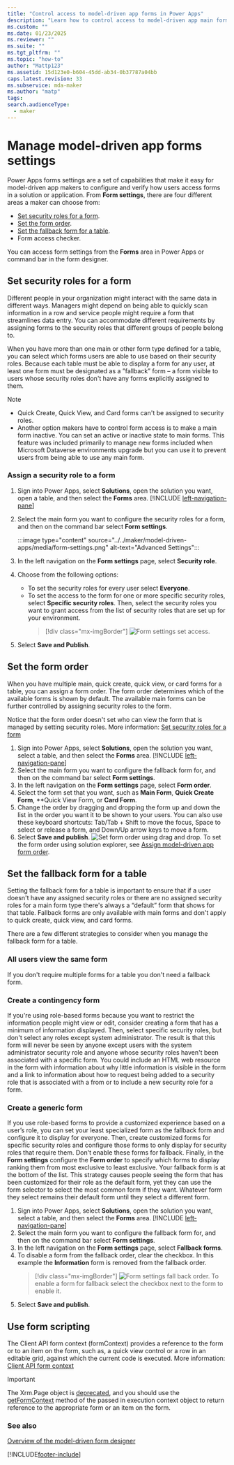 ```yaml
---
title: "Control access to model-driven app forms in Power Apps"
description: "Learn how to control access to model-driven app main forms."
ms.custom: ""
ms.date: 01/23/2025
ms.reviewer: ""
ms.suite: ""
ms.tgt_pltfrm: ""
ms.topic: "how-to"
author: "Mattp123"
ms.assetid: 15d123e0-b604-45dd-ab34-0b37787a04bb
caps.latest.revision: 33
ms.subservice: mda-maker
ms.author: "matp"
tags: 
search.audienceType: 
  - maker
---
```

# Manage model-driven app forms settings

Power Apps forms settings are a set of capabilities that make it easy for model-driven app makers to configure and verify how users access forms in a solution or application. From **Form settings**, there are four different areas a maker can choose from:

- [Set security roles for a form](#set-security-roles-for-a-form).  
- [Set the form order](#set-the-form-order).
- [Set the fallback form for a table](#set-the-fallback-form-for-a-table).
- Form access checker.

You can access form settings from the **Forms** area in Power Apps or command bar in the form designer.

## Set security roles for a form
  
Different people in your organization might interact with the same data in different ways. Managers might depend on being able to quickly scan information in a row and service people might require a form that streamlines data entry. You can accommodate different requirements by assigning forms to the security roles that different groups of people belong to.  
  
When you have more than one main or other form type defined for a table, you can select which forms users are able to use based on their security roles. Because each table must be able to display a form for any user, at least one form must be designated as a ”fallback” form – a form visible to users whose security roles don't have any forms explicitly assigned to them.  
  
> [!NOTE]
>
> - Quick Create, Quick View, and Card forms can't be assigned to security roles.
> - Another option makers have to control form access is to make a main form inactive. You can set an active or inactive state to main forms. This feature was included primarily to manage new forms included when Microsoft Dataverse environments upgrade but you can use it to prevent users from being able to use any main form.
  
### Assign a security role to a form

1. Sign into Power Apps, select **Solutions**, open the solution you want, open a table, and then select the **Forms** area. [!INCLUDE [left-navigation-pane](../../includes/left-navigation-pane.md)]
2. Select the main form you want to configure the security roles for a form, and then on the command bar select **Form settings**.

   :::image type="content" source="../../maker/model-driven-apps/media/form-settings.png" alt-text="Advanced Settings":::

3. In the left navigation on the **Form settings** page, select **Security role**.
4. Choose from the following options:
   - To set the security roles for every user select **Everyone**. 
   - To set the access to the form for one or more specific security roles, select **Specific security roles**. Then, select the security roles you want to grant access from the list of security roles that are set up for your environment.  
     > [!div class="mx-imgBorder"] 
     > ![Form settings set access.](media/form-settings-sec-role.png)
5. Select **Save and Publish**.

## Set the form order

When you have multiple main, quick create, quick view, or card forms for a table, you can assign a form order. The form order determines which of the available forms is shown by default. The available main forms can be further controlled by assigning security roles to the form.

Notice that the form order doesn't set who can view the form that is managed by setting security roles. More information: [Set security roles for a form](#set-security-roles-for-a-form)

1. Sign into Power Apps, select **Solutions**, open the solution you want, select a table, and then select the **Forms** area. [!INCLUDE [left-navigation-pane](../../includes/left-navigation-pane.md)]
2. Select the main form you want to configure the fallback form for, and then on the command bar select **Form settings**.
3. In the left navigation on the **Form settings** page, select **Form order**.
4. Select the form set that you want, such as **Main Form**, **Quick Create Form**, **Quick View Form, or **Card Form**.
5. Change the order by dragging and dropping the form up and down the list in the order you want it to be shown to your users. You can also use these keyboard shortcuts: Tab/Tab + Shift to move the focus, Space to select or release a form, and Down/Up arrow keys to move a form. 
6. Select **Save and publish**.
   ![Set form order using drag and drop.](media/set-form-order.gif)
To set the form order using solution explorer, see [Assign model-driven app form order](assign-form-order.md).

## Set the fallback form for a table

Setting the fallback form for a table is important to ensure that if a user doesn't have any assigned security roles or there are no assigned security roles for a main form type there's always a “default” form that shows for that table. Fallback forms are only available with main forms and don't apply to quick create, quick view, and card forms.

There are a few different strategies to consider when you manage the fallback form for a table.  
  
### All users view the same form

If you don't require multiple forms for a table you don't need a fallback form.  
  
### Create a contingency form

If you're using role-based forms because you want to restrict the information people might view or edit, consider creating a form that has a minimum of information displayed. Then, select specific security roles, but don't select any roles except system administrator. The result is that this form will never be seen by anyone except users with the system administrator security role and anyone whose security roles haven't been associated with a specific form. You could include an HTML web resource in the form with information about why little information is visible in the form and a link to information about how to request being added to a security role that is associated with a from or to include a new security role for a form.  
  
### Create a generic form

If you use role-based forms to provide a customized experience based on a user’s role, you can set your least specialized form as the fallback form and configure it to display for everyone. Then, create customized forms for specific security roles and configure those forms to only display for security roles that require them. Don't enable these forms for fallback. Finally, in the **Form settings** configure the **Form order** to specify which forms to display ranking them from most exclusive to least exclusive. Your fallback form is at the bottom of the list. This strategy causes people seeing the form that has been customized for their role as the default form, yet they can use the form selector to select the most common form if they want. Whatever form they select remains their default form until they select a different form.  
  
1. Sign into Power Apps, select **Solutions**, open the solution you want, select a table, and then select the **Forms** area. [!INCLUDE [left-navigation-pane](../../includes/left-navigation-pane.md)]
2. Select the main form you want to configure the fallback form for, and then on the command bar select **Form settings**.
3. In the left navigation on the **Form settings** page, select **Fallback forms**.
4. To disable a form from the fallback order, clear the checkbox. In this example the **Information** form is removed from the fallback order.
   > [!div class="mx-imgBorder"]
   > ![Form settings fall back order.](media/form-settings-fallback-form.png)
   To enable a form for fallback select the checkbox next to the form to enable it.
5. Select **Save and publish**.

## Use form scripting

The Client API form context (formContext) provides a reference to the form or to an item on the form, such as, a quick view control or a row in an editable grid, against which the current code is executed. More information: [Client API form context](/dynamics365/customer-engagement/developer/clientapi/clientapi-form-context)

> [!IMPORTANT]
> The Xrm.Page object is [deprecated](/dynamics365/get-started/whats-new/customer-engagement/important-changes-coming#some-client-apis-are-deprecated), and you should use the [getFormContext](../../developer/model-driven-apps/clientapi/reference/executioncontext/getformcontext.md) method of the passed in execution context object to return reference to the appropriate form or an item on the form.

### See also  

[Overview of the model-driven form designer](form-designer-overview.md)

[!INCLUDE[footer-include](../../includes/footer-banner.md)]
